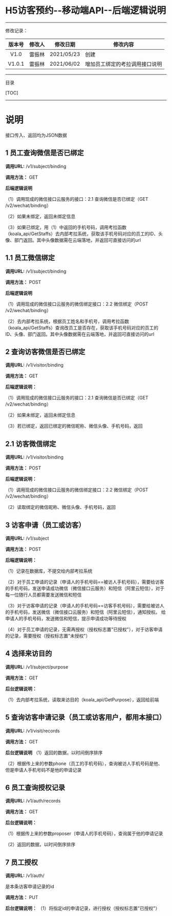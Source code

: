 # H5访客预约--移动端API--后端逻辑说明

---

修改记录：

| 版本号 | 修改人 |  修改日期  | 修改内容 |
| :----: | :----: | :--------: | -------- |
|  V1.0  | 雷振林 | 2021/05/23 | 创建     |
| V1.0.1 | 雷振林 | 2021/06/02 | 增加员工绑定的考拉调用接口说明 |

---
目录

[TOC]

---

# 说明
接口传入、返回均为JSON数据

## 1 员工查询微信是否已绑定</span>

**调用URL:**
/v1/subject/binding

**调用方法：**
GET

**后端逻辑说明**

（1）调用现成的微信接口云服务的接口：2.1 查询微信是否已绑定（GET /v2/wechat/binding）

（2）如果未绑定，返回未绑定信息

（3）如果已绑定，用（1）中返回的手机号码，调用考拉函数（koala_api/GetStaffs）去内部考拉系统，获取该手机号码对应的员工的ID、头像、部门返回。其中头像数据需在云端落地，并返回可直接访问的url



## 1.1 员工微信绑定

**调用URL:**
/v1/subject/binding

**调用方法：**
POST

**后端逻辑说明**

（1）调用现成的微信接口云服务的微信绑定接口：2.2 微信绑定（POST /v2/wechat/binding）

（2）去内部考拉系统，根据员工姓名和手机号，调用考拉函数（koala_api/GetStaffs）查询改员工是否存在，获取该手机号码对应的员工的ID、头像、部门返回。其中头像数据需在云端落地，并返回可直接访问的url




## 2 查询访客微信是否已绑定
**调用URL:**
/v1/visitor/binding

**调用方法：**
GET

**后端逻辑说明：**

（1）调用现成的微信接口云服务的接口：2.1 查询微信是否已绑定（GET /v2/wechat/binding）

（2）如果未绑定，返回未绑定信息

（3）若已绑定，返回已绑定的微信昵称、微信头像、手机号码，返回



## 2.1 访客微信绑定
**调用URL:**
/v1/visitor/binding

**调用方法：**
POST

**后端逻辑说明：**

（1）调用现成的微信接口云服务的微信绑定接口：2.2 微信绑定（POST /v2/wechat/binding）

（2）读取绑定的微信昵称、微信头像、手机号码，返回



## 3 <span id="3">访客申请（员工或访客）</span>

**调用URL:**
/v1/subject

**调用方法：**
POST

**后端逻辑说明：**

（1）记录在数据库，不提交给内部考拉系统

（2）对于员工申请的记录（申请人的手机号码==被访人手机号码），需要给访客的手机号码，发送申请成功微信（微信接口云服务）和短信（阿里云短信），对于每一位随行人员都需要发送微信和短信

（3）对于访客申请的记录（申请人的手机号码==访客手机号码），需要给被访人的手机号码，发送微信（微信接口云服务）和短信（阿里云短信），通知授权。 给申请人的手机号码，发送微信和短信，提示申请成功等待授权

（4）对于员工申请的记录，无需再授权（授权标志置"已授权"），对于访客申请的记录，需要授权（授权标志置"未授权"）



## 4 选择来访目的

**调用URL:**
/v1/subject/purpose

**调用方法：**
GET

**后台逻辑说明：**

（1）去内部考拉系统，读取来访目的（koala_api/GetPurpose），返回给前端

## 5 查询访客申请记录（员工或访客用户，都用本接口）

**调用URL:**
/v1/visit/records

**调用方法：**
GET

**后台逻辑说明**
（1）返回的数据，以时间倒序排序

（2）根据传上来的参数phone（员工的手机号码），查询被访人手机号码是他、但是申请人手机号码不是他的申请记录

## 6 员工查询授权记录

**调用URL:**
/v1/auth/records

**调用方法：**
GET

**后台逻辑说明：**

（1）根据传上来的参数proposer（申请人的手机号码），查询属于他的申请记录

（2）返回的数据，以时间倒序排序

## 7 员工授权

**调用URL:**
/v1/auth/<id>

<id>是本条访客申请记录的id

**调用方法：**
PUT

**后台逻辑说明：**
（1）将指定id的申请记录，进行授权（授权标志置"已授权"）

